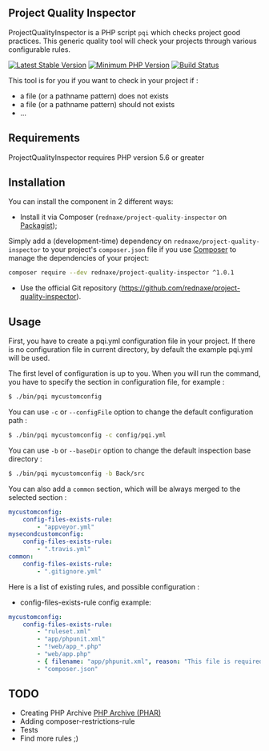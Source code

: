 Project Quality Inspector
-------------------------

ProjectQualityInspector is a PHP script `pqi` which checks project good practices.
This generic quality tool will check your projects through various configurable rules.

[![Latest Stable Version](https://img.shields.io/packagist/v/rednaxe/project-quality-inspector.svg?style=flat-square)](https://packagist.org/packages/rednaxe/project-quality-inspector)
[![Minimum PHP Version](https://img.shields.io/badge/php-%3E%3D%205.6-8892BF.svg?style=flat-square)](https://php.net/)
[![Build Status](https://img.shields.io/travis/ReDnAxE/project-quality-inspector/master.svg?style=flat-square)](https://travis-ci.org/ReDnAxE/project-quality-inspector)

This tool is for you if you want to check in your project if :
* a file (or a pathname pattern) does not exists
* a file (or a pathname pattern) should not exists
* ...

Requirements
------------

ProjectQualityInspector requires PHP version 5.6 or greater

Installation
------------

You can install the component in 2 different ways:

* Install it via Composer (``rednaxe/project-quality-inspector`` on [Packagist](https://packagist.org/packages/rednaxe/project-quality-inspector));

Simply add a (development-time) dependency on ``rednaxe/project-quality-inspector`` to your project's ``composer.json`` file if you use [Composer](https://getcomposer.org/) to manage the dependencies of your project:
```bash
composer require --dev rednaxe/project-quality-inspector ^1.0.1
```

* Use the official Git repository (https://github.com/rednaxe/project-quality-inspector).

Usage
-----

First, you have to create a pqi.yml configuration file in your project. If there is no configuration file in current directory, by default the example pqi.yml will be used.

The first level of configuration is up to you. When you will run the command, you have to specify the section in configuration file, for example :
```bash
$ ./bin/pqi mycustomconfig
```

You can use ``-c`` or ``--configFile`` option to change the default configuration path :
```bash
$ ./bin/pqi mycustomconfig -c config/pqi.yml
```

You can use ``-b`` or ``--baseDir`` option to change the default inspection base directory :
```bash
$ ./bin/pqi mycustomconfig -b Back/src
```

You can also add a ``common`` section, which will be always merged to the selected section :
```yaml
mycustomconfig:
    config-files-exists-rule:
        - "appveyor.yml"
mysecondcustomconfig:
    config-files-exists-rule:
        - ".travis.yml"
common:
    config-files-exists-rule:
        - ".gitignore.yml"
```

Here is a list of existing rules, and possible configuration :

* config-files-exists-rule config example:

```yaml
mycustomconfig:
    config-files-exists-rule:
        - "ruleset.xml"
        - "app/phpunit.xml"
        - "!web/app_*.php"
        - "web/app.php"
        - { filename: "app/phpunit.xml", reason: "This file is required for testing code" }
        - "composer.json"
```

TODO
----

* Creating PHP Archive [PHP Archive (PHAR)](https://php.net/phar)
* Adding composer-restrictions-rule
* Tests
* Find more rules ;)